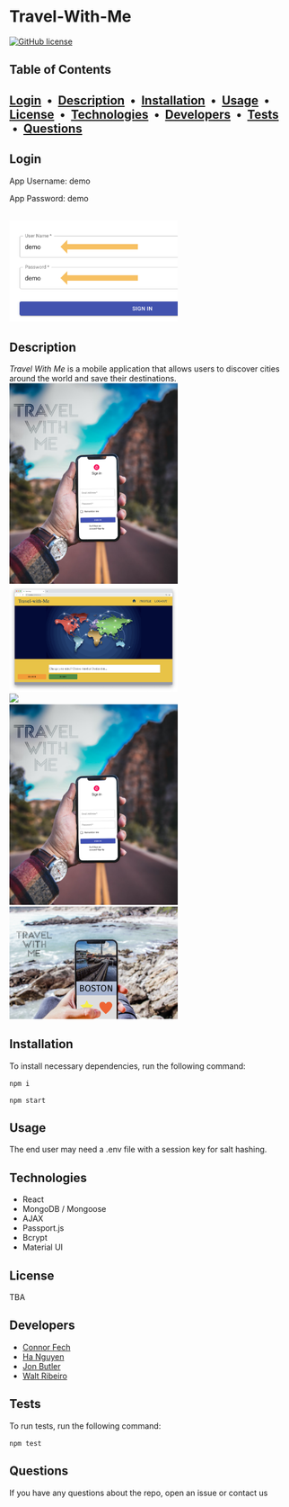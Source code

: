 # Travel-With-Me 

  [![GitHub license](https://img.shields.io/badge/license-MIT-blue)](https://github.com)

## Table of Contents

  ## [Login](#login) &nbsp;&bull;&nbsp; [Description](#description) &nbsp;&bull;&nbsp; [Installation](#Installation) &nbsp;&bull;&nbsp; [Usage](#Usage) &nbsp;&bull;&nbsp; [License](#License) &nbsp;&bull;&nbsp; [Technologies](#technologies) &nbsp;&bull;&nbsp; [Developers](#developers) &nbsp;&bull;&nbsp; [Tests](#Tests) &nbsp;&bull;&nbsp; [Questions](#Questions)

## Login

App Username: demo

App Password: demo

<br />
<img src="./client/src/img/sign-in-crop.png" style="width:300px;">

## Description

*Travel With Me* is a mobile application that allows users to discover cities around the world and save their destinations.
<br />
<img src="./client/src/img/picture-1.png" style="width:300px;">
<br />
<img src="./client/src/img/picture-5.png" style="width:300px;">
<br />
<img src="./client/src/img/picture-6.png" style="width:300px;">
<br />
<img src="./client/src/img/picture-1.png" style="width:300px;">
<br />
<img src="./client/src/img/picture-3.png" style="width:300px;">
<br />


## Installation
  To install necessary dependencies, run the following command:
  ```
  npm i
  ```
  ```
  npm start
  ```

## Usage
  The end user may need a .env file with a session key for salt hashing.

## Technologies
* React
* MongoDB / Mongoose
* AJAX
* Passport.js
* Bcrypt
* Material UI

## License
TBA

## Developers
* <a href="https://github.com/cfech">Connor Fech</a>
* <a href="https://github.com/iamha1">Ha Nguyen</a>
* <a href="https://github.com/jbdunks">Jon Butler</a>
* <a href="https://github.com/waltribeiro">Walt Ribeiro</a>

## Tests
  To run tests, run the following command:
  ```
  npm test
  ```
## Questions

  If you have any questions about the repo, open an issue or contact us
